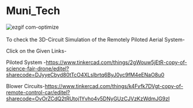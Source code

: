 # Muni_Tech


![ezgif com-optimize](https://user-images.githubusercontent.com/63959831/88054917-c41ef300-cb7b-11ea-80ae-f660e9b98347.gif)
<br /><br />
To check the 3D-Circuit Simulation of the  Remotely Piloted Aerial System-<br />

Click on the Given Links-<br />

Piloted System -https://www.tinkercad.com/things/2gWouw5jEtR-copy-of-science-fair-drone/editel?sharecode=DJyyeCbyd80tTcO4XLslbrtq6ByJ0yc9fM4eENaO8u0 <br />

Blower Circuits-https://www.tinkercad.com/things/k4Fvfk7DVgt-copy-of-remote-control-car/editel?sharecode=OvOrZCdQ2tRUtoj1Yvho4v5DNyGUzCJVzKzWdmJG9zI<br />
